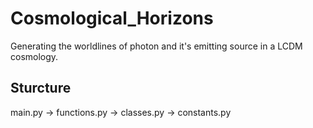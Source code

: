 # Cosmological_Horizons
Generating the worldlines of photon and it's emitting source in a LCDM cosmology.

## Sturcture
main.py -> functions.py -> classes.py -> constants.py
